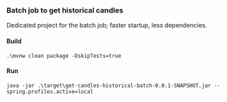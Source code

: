 ### Batch job to get historical candles

Dedicated project for the batch job; faster startup, less dependencies.

#### Build

`.\mvnw clean package -DskipTests=true`

#### Run

`java -jar .\target\get-candles-historical-batch-0.0.1-SNAPSHOT.jar --spring.profiles.active=local`
